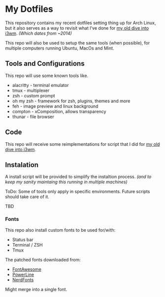 # My Dotfiles
This repository contains my recent dotfiles setting thing up for Arch Linux, 
but it also serves as a way to revisit what I've done for [my old dive into i3wm](https://github.com/brunodles/i3wm-conf).
_(Which dates from ~2014)_

This repo will also be used to setup the same tools (when possible), for multiple computers running Ubuntu, MacOs and Mint.

## Tools and Configurations
This repo will use some known tools like.
* alacritty - terminal emulator
* tmux - multiplexer
* zsh - custom prompt
* oh my zsh - framework for zsh, plugins, themes and more
* feh - image preview and linux background
* compton - xComposition, allows transparency
* thunar - file browser

## Code
This repo will receive some reimplementations for script that I did for [my old dive into i3wm](https://github.com/brunodles/i3wm-conf).

## Instalation
A install script will be provided to simplify the instaltion process.
_(and to keep my sanity maintaing this running in multiple machines)_

ToDo: Some of tools only apply in specific environments. 
Future scripts should take care of it. 

TBD

### Fonts
This repo also install custom fonts to be used for/with:
* Status bar
* Terminal / ZSH
* Tmux

The patched fonts downloaded from:
* [FontAwesome](https://fontawesome.com/)
* [PowerLine](https://github.com/powerline/fonts)
* [NerdFonts](https://www.nerdfonts.com/font-downloads)

Might merge into a single font.

